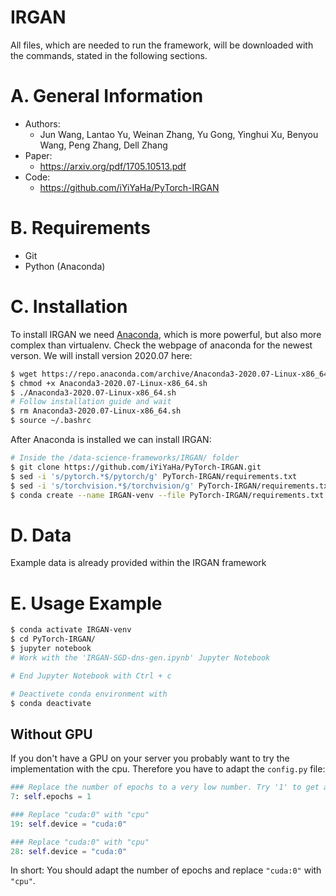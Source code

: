 # IRGAN
All files, which are needed to run the framework, will be downloaded with the commands, stated in the following sections. 



# A. General Information
- Authors:
  - Jun Wang, Lantao Yu, Weinan Zhang, Yu Gong, Yinghui Xu, Benyou Wang, Peng Zhang, Dell Zhang
- Paper: 
  - https://arxiv.org/pdf/1705.10513.pdf
- Code: 
  - https://github.com/iYiYaHa/PyTorch-IRGAN



# B. Requirements
- Git
- Python (Anaconda)



# C. Installation
To install IRGAN we need [Anaconda](https://www.anaconda.com/), which is more powerful, but also more complex than virtualenv. Check the webpage of anaconda for the newest verson. We will install version 2020.07 here:

```bash
$ wget https://repo.anaconda.com/archive/Anaconda3-2020.07-Linux-x86_64.sh
$ chmod +x Anaconda3-2020.07-Linux-x86_64.sh
$ ./Anaconda3-2020.07-Linux-x86_64.sh
# Follow installation guide and wait
$ rm Anaconda3-2020.07-Linux-x86_64.sh
$ source ~/.bashrc
```

After Anaconda is installed we can install IRGAN:
```bash
# Inside the /data-science-frameworks/IRGAN/ folder
$ git clone https://github.com/iYiYaHa/PyTorch-IRGAN.git
$ sed -i 's/pytorch.*$/pytorch/g' PyTorch-IRGAN/requirements.txt
$ sed -i 's/torchvision.*$/torchvision/g' PyTorch-IRGAN/requirements.txt
$ conda create --name IRGAN-venv --file PyTorch-IRGAN/requirements.txt
```



# D. Data
Example data is already provided within the IRGAN framework



# E. Usage Example
```bash
$ conda activate IRGAN-venv
$ cd PyTorch-IRGAN/
$ jupyter notebook
# Work with the 'IRGAN-SGD-dns-gen.ipynb' Jupyter Notebook

# End Jupyter Notebook with Ctrl + c 

# Deactivete conda environment with
$ conda deactivate
```


## Without GPU
If you don't have a GPU on your server you probably want to try the implementation with the cpu. 
Therefore you have to adapt the `config.py` file: 

```python
### Replace the number of epochs to a very low number. Try '1' to get a feeling of how long it will take. 
7: self.epochs = 1

### Replace "cuda:0" with "cpu"
19: self.device = "cuda:0"

### Replace "cuda:0" with "cpu"
28: self.device = "cuda:0"
```

In short: You should adapt the number of epochs and replace `"cuda:0"` with `"cpu"`. 
